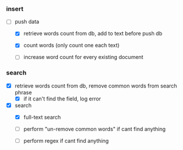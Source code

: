 ### insert
- [ ] push data
    - [x] retrieve words count from db, add to text before push db     
    - [x] count words (only count one each text) 
    - [ ] increase word count for every existing document


### search
- [x] retrieve words count from db, remove common words from search phrase
    - [x] if it can't find the field, log error
- [x] search
    - [x] full-text search
    - [ ] perform "un-remove common words" if cant find anything
    - [ ] perform regex if cant find anything

